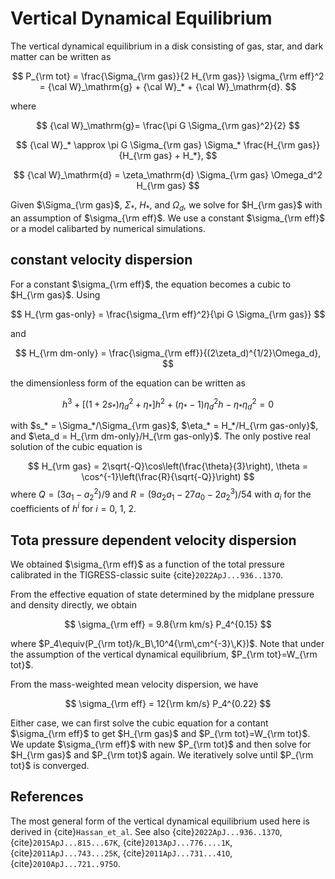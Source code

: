 # Vertical Dynamical Equilibrium

The vertical dynamical equilibrium in a disk consisting of gas, star, and dark matter can be written as

$$
  P_{\rm tot} = \frac{\Sigma_{\rm gas}}{2 H_{\rm gas}} \sigma_{\rm eff}^2
  = {\cal W}_\mathrm{g} + {\cal W}_* + {\cal W}_\mathrm{d}.
$$

where

$$
{\cal W}_\mathrm{g}= \frac{\pi G \Sigma_{\rm gas}^2}{2}
$$

$$
{\cal W}_* \approx \pi G \Sigma_{\rm gas} \Sigma_* \frac{H_{\rm gas}}{H_{\rm gas} + H_*},
$$

$$
{\cal W}_\mathrm{d}  = \zeta_\mathrm{d} \Sigma_{\rm gas} \Omega_d^2 H_{\rm gas}
$$

Given $\Sigma_{\rm gas}$, $\Sigma_*$, $H_*$, and $\Omega_d$, we solve for $H_{\rm gas}$ with an assumption of $\sigma_{\rm eff}$.
We use a constant $\sigma_{\rm eff}$ or a model calibarted by numerical simulations.

## constant velocity dispersion
For a constant $\sigma_{\rm eff}$, the equation becomes a cubic to $H_{\rm gas}$. Using

$$
H_{\rm gas-only} = \frac{\sigma_{\rm eff}^2}{\pi G \Sigma_{\rm gas}}
$$

and

$$
H_{\rm dm-only} = \frac{\sigma_{\rm eff}}{(2\zeta_d)^{1/2}\Omega_d},
$$

the dimensionless form of the equation can be written as

$$
h^3 + [(1+2 s_*)\eta_d^2+\eta_*]h^2 + (\eta_*-1)\eta_d^2h -\eta_*\eta_d^2 = 0
$$

with
$s_* = \Sigma_*/\Sigma_{\rm gas}$, $\eta_* = H_*/H_{\rm gas-only}$, and $\eta_d = H_{\rm dm-only}/H_{\rm gas-only}$.
The only postive real solution of the cubic equation is

$$
H_{\rm gas} = 2\sqrt{-Q}\cos\left(\frac{\theta}{3}\right), \theta = \cos^{-1}\left(\frac{R}{\sqrt{-Q}}\right)
$$
where
$Q = (3a_1-a_2^2)/9$ and $R=(9a_2a_1-27a_0-2a_2^3)/54$ with $a_i$ for the coefficients of $h^i$ for $i=0$, 1, 2.

## Tota pressure dependent velocity dispersion
We obtained $\sigma_{\rm eff}$ as a function of the total pressure calibrated in the TIGRESS-classic suite {cite}`2022ApJ...936..137O`.

From the effective equation of state determined by the midplane pressure and density directly, we obtain

$$
\sigma_{\rm eff} = 9.8{\rm km/s} P_4^{0.15}
$$

where $P_4\equiv(P_{\rm tot}/k_B\,10^4{\rm\,cm^{-3}\,K})$. Note that under the assumption of the vertical dynamical equilibrium,
$P_{\rm tot}=W_{\rm tot}$.

From the mass-weighted mean velocity dispersion, we have

$$
\sigma_{\rm eff} = 12{\rm km/s} P_4^{0.22}
$$

Either case, we can first solve the cubic equation for a contant $\sigma_{\rm eff}$ to get $H_{\rm gas}$ and $P_{\rm tot}=W_{\rm tot}$. We update $\sigma_{\rm eff}$ with new $P_{\rm tot}$ and then solve for $H_{\rm gas}$ and $P_{\rm tot}$ again. We iteratively solve until $P_{\rm tot}$ is converged.

## References

The most general form of the vertical dynamical equilibrium used here is derived in {cite}`Hassan_et_al`.
See also {cite}`2022ApJ...936..137O`, {cite}`2015ApJ...815...67K`, {cite}`2013ApJ...776....1K`,
{cite}`2011ApJ...743...25K`, {cite}`2011ApJ...731...41O`, {cite}`2010ApJ...721..975O`.

```{bibliography}
```